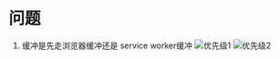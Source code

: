 # 问题
1. 缓冲是先走浏览器缓冲还是 service worker缓冲
![优先级1](https://image-static.segmentfault.com/229/788/2297885466-95fbe8578cf31d70_fix732)
![优先级2](https://image-static.segmentfault.com/422/509/4225094642-80be34cee3e080cd_fix732)